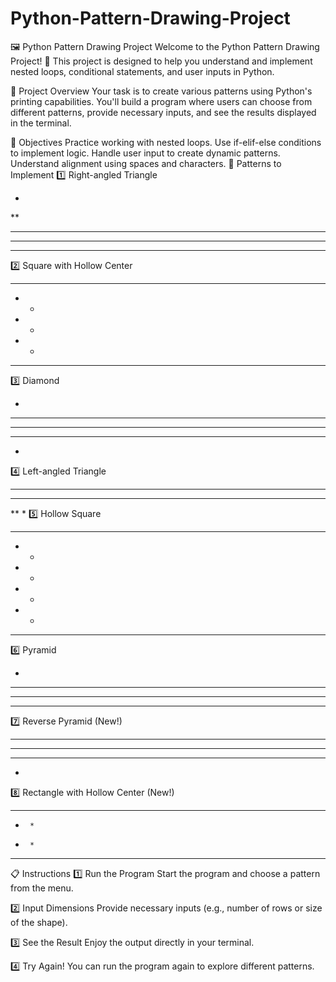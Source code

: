 # Python-Pattern-Drawing-Project
🖼️ Python Pattern Drawing Project
Welcome to the Python Pattern Drawing Project! 🎉 This project is designed to help you understand and implement nested loops, conditional statements, and user inputs in Python.

📝 Project Overview
Your task is to create various patterns using Python's printing capabilities. You'll build a program where users can choose from different patterns, provide necessary inputs, and see the results displayed in the terminal.

🎯 Objectives
Practice working with nested loops.
Use if-elif-else conditions to implement logic.
Handle user input to create dynamic patterns.
Understand alignment using spaces and characters.
🚀 Patterns to Implement
1️⃣ Right-angled Triangle

*
**
***
****
*****
2️⃣ Square with Hollow Center

*****
*   *
*   *
*   *
*****
3️⃣ Diamond

  *
 ***
*****
 ***
  *
4️⃣ Left-angled Triangle

****
***
**
*
5️⃣ Hollow Square

******
*    *
*    *
*    *
*    *
******
6️⃣ Pyramid

   *
  ***
 *****
*******
7️⃣ Reverse Pyramid (New!)

*******
 *****
  ***
   *
8️⃣ Rectangle with Hollow Center (New!)

********
*      *
*      *
********
📋 Instructions
1️⃣ Run the Program
Start the program and choose a pattern from the menu.

2️⃣ Input Dimensions
Provide necessary inputs (e.g., number of rows or size of the shape).

3️⃣ See the Result
Enjoy the output directly in your terminal.

4️⃣ Try Again!
You can run the program again to explore different patterns.

